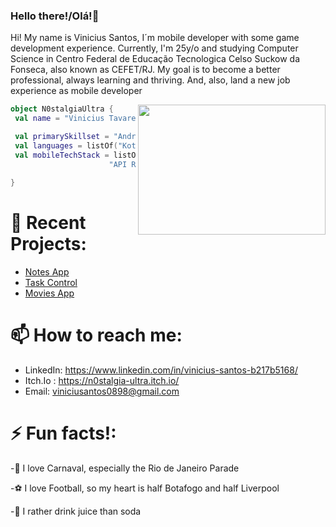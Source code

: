 ### Hello there!/Olá!👋
Hi! My name is Vinicius Santos, I´m mobile developer with some game development experience. Currently, I'm 25y/o and studying Computer Science in Centro Federal de Educação Tecnologica Celso Suckow da Fonseca, also known as CEFET/RJ.
My goal is to become a better professional, always learning and thriving. And, also, land a new job experience as mobile developer  

<!--
**N0stalgiaUltra/N0stalgiaUltra** is a ✨ _special_ ✨ repository because its `README.md` (this file) appears on your GitHub profile.-->
<img align="right" width="300" height="208" src="https://media2.giphy.com/media/scZPhLqaVOM1qG4lT9/giphy.gif?cid=ecf05e47wdifa432gyhx5mf7x1dgu3fyn71s0yh2p4dk30di&ep=v1_gifs_search&rid=giphy.gif&ct=g" />

```kotlin
object N0stalgiaUltra {
 val name = "Vinicius Tavares"

 val primarySkillset = "Android Developer"
 val languages = listOf("Kotlin", "C#", "Java")
 val mobileTechStack = listOf("Android SDK", "Android Jetpack",
                      "API RESTful", "MVVM", "Clean Arch")
 
}
```
<!-- 
## 🧠 Knowledge:
### 📱 Mobile Development: 
- Kotlin
- Android (Architecture, Android Studio)
- Jetpack
- MVVM
- XML
- API RESTful
- Java 

### 🎮 Game Development: 
- C#
- Unity

### 💻 Other 
- Git
- Python
- JavaScript
- HTML
- CSS
- SQL
-->

# 🌱 Recent Projects:
- [Notes App](https://github.com/N0stalgiaUltra/NotesApp/tree/main)
- [Task Control](https://github.com/N0stalgiaUltra/TaskControlApp)
- [Movies App](https://github.com/N0stalgiaUltra/MoviesAPP)

  


# 📫 How to reach me: 
- LinkedIn: https://www.linkedin.com/in/vinicius-santos-b217b5168/
- Itch.Io : https://n0stalgia-ultra.itch.io/
- Email: viniciusantos0898@gmail.com



# ⚡ Fun facts!:

-🥳 I love Carnaval, especially the Rio de Janeiro Parade

-⚽ I love Football, so my heart is half Botafogo and half Liverpool

-🍊 I rather drink juice than soda


